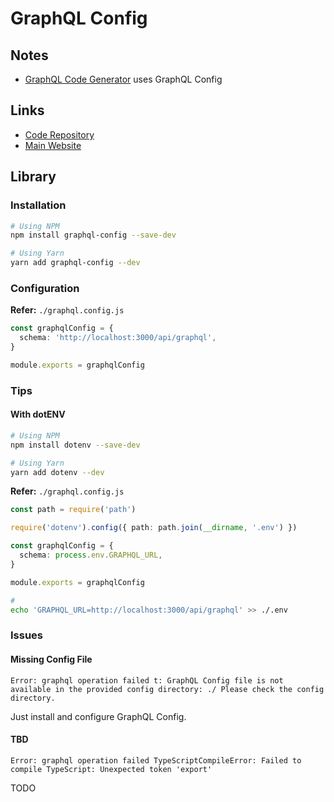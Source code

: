 # GraphQL Config

## Notes

- [GraphQL Code Generator](/graphql/graphql-codegen.md) uses GraphQL Config

## Links

- [Code Repository](https://github.com/kamilkisiela/graphql-config)
- [Main Website](https://graphql-config.com/)

## Library

### Installation

```sh
# Using NPM
npm install graphql-config --save-dev

# Using Yarn
yarn add graphql-config --dev
```

### Configuration

**Refer:** `./graphql.config.js`

```ts
const graphqlConfig = {
  schema: 'http://localhost:3000/api/graphql',
}

module.exports = graphqlConfig
```

<!--
documents: './src/**/*.{graphql,js,ts,jsx,tsx}'
documents: './src/graphql/**/*.graphql',
-->

### Tips

#### With dotENV

```sh
# Using NPM
npm install dotenv --save-dev

# Using Yarn
yarn add dotenv --dev
```

**Refer:** `./graphql.config.js`

```ts
const path = require('path')

require('dotenv').config({ path: path.join(__dirname, '.env') })

const graphqlConfig = {
  schema: process.env.GRAPHQL_URL,
}

module.exports = graphqlConfig
```

```sh
#
echo 'GRAPHQL_URL=http://localhost:3000/api/graphql' >> ./.env
```

### Issues

#### Missing Config File

```log
Error: graphql operation failed t: GraphQL Config file is not available in the provided config directory: ./ Please check the config directory.
```

Just install and configure GraphQL Config.

#### TBD

```log
Error: graphql operation failed TypeScriptCompileError: Failed to compile TypeScript: Unexpected token 'export'
```

TODO
